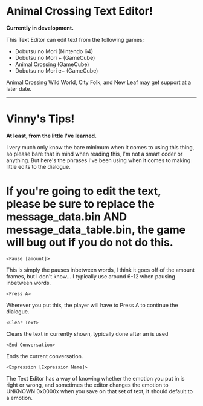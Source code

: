 # Animal Crossing Text Editor!
__Currently in development.__

This Text Editor can edit text from the following games;
* Dobutsu no Mori (Nintendo 64)
* Dobutsu no Mori + (GameCube)
* Animal Crossing (GameCube)
* Dobutsu no Mori e+ (GameCube)

Animal Crossing Wild World, City Folk, and New Leaf may get support at a later date.
___
# Vinny's Tips!
__At least, from the little I've learned.__

I very much only know the bare minimum when it comes to using this thing,
so please bare that in mind when reading this, I'm not a smart coder or
anything. But here's the phrases I've been using when it comes to making
little edits to the dialogue.

# If you're going to edit the text, please be sure to replace the message_data.bin AND message_data_table.bin, the game will bug out if you do not do this.

	<Pause [amount]>
  This is simply the pauses inbetween words, I think it goes off of the amount frames, but I don't know...
  I typically use around 6-12 when pausing inbetween words.

 
	<Press A>
  Wherever you put this, the player will have to Press A to continue the dialogue.


	<Clear Text>
  Clears the text in currently shown, typically done after an <Press A> is used


	<End Conversation>
  Ends the current conversation.


	<Expression [Expression Name]>
  The Text Editor has a way of knowing whether the emotion you put in is right or wrong,
  and sometimes the editor changes the emotion to UNKNOWN 0x0000x when you save on that
  set of text, it should default to a emotion.
